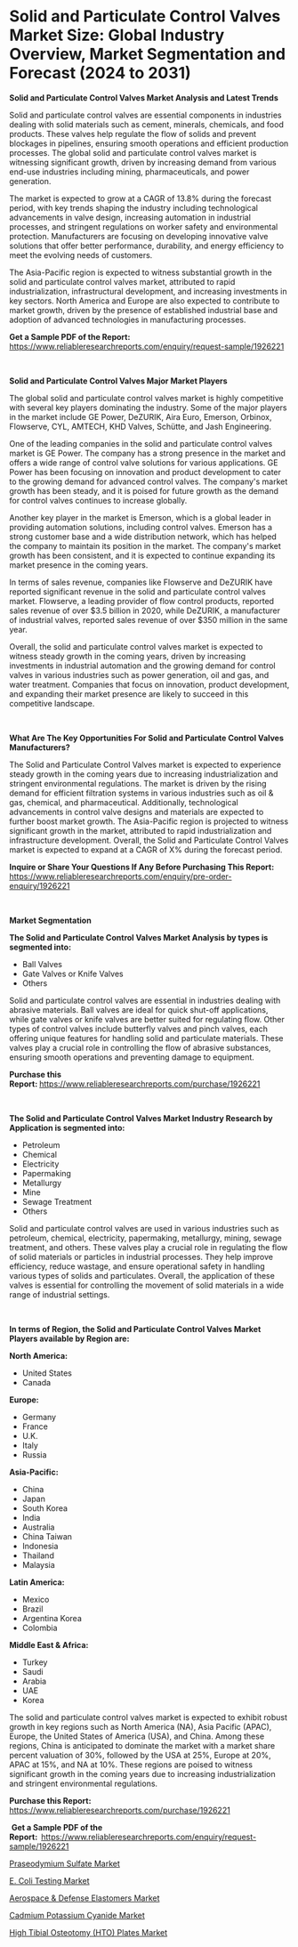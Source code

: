 <p><h1>Solid and Particulate Control Valves Market Size: Global Industry Overview, Market Segmentation and Forecast (2024 to 2031)</h1></p><p><strong>Solid and Particulate Control Valves Market Analysis and Latest Trends</strong></p>
<p><p>Solid and particulate control valves are essential components in industries dealing with solid materials such as cement, minerals, chemicals, and food products. These valves help regulate the flow of solids and prevent blockages in pipelines, ensuring smooth operations and efficient production processes. The global solid and particulate control valves market is witnessing significant growth, driven by increasing demand from various end-use industries including mining, pharmaceuticals, and power generation.</p><p>The market is expected to grow at a CAGR of 13.8% during the forecast period, with key trends shaping the industry including technological advancements in valve design, increasing automation in industrial processes, and stringent regulations on worker safety and environmental protection. Manufacturers are focusing on developing innovative valve solutions that offer better performance, durability, and energy efficiency to meet the evolving needs of customers.</p><p>The Asia-Pacific region is expected to witness substantial growth in the solid and particulate control valves market, attributed to rapid industrialization, infrastructural development, and increasing investments in key sectors. North America and Europe are also expected to contribute to market growth, driven by the presence of established industrial base and adoption of advanced technologies in manufacturing processes.</p></p>
<p><strong>Get a Sample PDF of the Report:&nbsp;</strong> <a href="https://www.reliableresearchreports.com/enquiry/request-sample/1926221">https://www.reliableresearchreports.com/enquiry/request-sample/1926221</a></p>
<p>&nbsp;</p>
<p><strong>Solid and Particulate Control Valves Major Market Players</strong></p>
<p><p>The global solid and particulate control valves market is highly competitive with several key players dominating the industry. Some of the major players in the market include GE Power, DeZURIK, Aira Euro, Emerson, Orbinox, Flowserve, CYL, AMTECH, KHD Valves, Schütte, and Jash Engineering.</p><p>One of the leading companies in the solid and particulate control valves market is GE Power. The company has a strong presence in the market and offers a wide range of control valve solutions for various applications. GE Power has been focusing on innovation and product development to cater to the growing demand for advanced control valves. The company's market growth has been steady, and it is poised for future growth as the demand for control valves continues to increase globally.</p><p>Another key player in the market is Emerson, which is a global leader in providing automation solutions, including control valves. Emerson has a strong customer base and a wide distribution network, which has helped the company to maintain its position in the market. The company's market growth has been consistent, and it is expected to continue expanding its market presence in the coming years.</p><p>In terms of sales revenue, companies like Flowserve and DeZURIK have reported significant revenue in the solid and particulate control valves market. Flowserve, a leading provider of flow control products, reported sales revenue of over $3.5 billion in 2020, while DeZURIK, a manufacturer of industrial valves, reported sales revenue of over $350 million in the same year.</p><p>Overall, the solid and particulate control valves market is expected to witness steady growth in the coming years, driven by increasing investments in industrial automation and the growing demand for control valves in various industries such as power generation, oil and gas, and water treatment. Companies that focus on innovation, product development, and expanding their market presence are likely to succeed in this competitive landscape.</p></p>
<p>&nbsp;</p>
<p><strong>What Are The Key Opportunities For Solid and Particulate Control Valves Manufacturers?</strong></p>
<p><p>The Solid and Particulate Control Valves market is expected to experience steady growth in the coming years due to increasing industrialization and stringent environmental regulations. The market is driven by the rising demand for efficient filtration systems in various industries such as oil & gas, chemical, and pharmaceutical. Additionally, technological advancements in control valve designs and materials are expected to further boost market growth. The Asia-Pacific region is projected to witness significant growth in the market, attributed to rapid industrialization and infrastructure development. Overall, the Solid and Particulate Control Valves market is expected to expand at a CAGR of X% during the forecast period.</p></p>
<p><strong>Inquire or Share Your Questions If Any Before Purchasing This Report:</strong> <a href="https://www.reliableresearchreports.com/enquiry/pre-order-enquiry/1926221">https://www.reliableresearchreports.com/enquiry/pre-order-enquiry/1926221</a></p>
<p>&nbsp;</p>
<p><strong>Market Segmentation</strong></p>
<p><strong>The Solid and Particulate Control Valves Market Analysis by types is segmented into:</strong></p>
<p><ul><li>Ball Valves</li><li>Gate Valves or Knife Valves</li><li>Others</li></ul></p>
<p><p>Solid and particulate control valves are essential in industries dealing with abrasive materials. Ball valves are ideal for quick shut-off applications, while gate valves or knife valves are better suited for regulating flow. Other types of control valves include butterfly valves and pinch valves, each offering unique features for handling solid and particulate materials. These valves play a crucial role in controlling the flow of abrasive substances, ensuring smooth operations and preventing damage to equipment.</p></p>
<p><strong>Purchase this Report:&nbsp;</strong><a href="https://www.reliableresearchreports.com/purchase/1926221">https://www.reliableresearchreports.com/purchase/1926221</a></p>
<p>&nbsp;</p>
<p><strong>The Solid and Particulate Control Valves Market Industry Research by Application is segmented into:</strong></p>
<p><ul><li>Petroleum</li><li>Chemical</li><li>Electricity</li><li>Papermaking</li><li>Metallurgy</li><li>Mine</li><li>Sewage Treatment</li><li>Others</li></ul></p>
<p><p>Solid and particulate control valves are used in various industries such as petroleum, chemical, electricity, papermaking, metallurgy, mining, sewage treatment, and others. These valves play a crucial role in regulating the flow of solid materials or particles in industrial processes. They help improve efficiency, reduce wastage, and ensure operational safety in handling various types of solids and particulates. Overall, the application of these valves is essential for controlling the movement of solid materials in a wide range of industrial settings.</p></p>
<p>&nbsp;</p>
<p><strong>In terms of Region, the Solid and Particulate Control Valves Market Players available by Region are:</strong></p>
<p>
    <p> <strong> North America: </strong>
        <ul>
            <li>United States</li>
            <li>Canada</li>
        </ul>
        </p> 
    <p> <strong> Europe: </strong>
        <ul>
            <li>Germany</li>
            <li>France</li>
            <li>U.K.</li>
            <li>Italy</li>
            <li>Russia</li>
        </ul>
        </p> 
    <p> <strong> Asia-Pacific: </strong>
        <ul>
            <li>China</li>
            <li>Japan</li>
            <li>South Korea</li>
            <li>India</li>
            <li>Australia</li>
            <li>China Taiwan</li>
            <li>Indonesia</li>
            <li>Thailand</li>
            <li>Malaysia</li>
        </ul>
        </p> 
    <p> <strong> Latin America: </strong>
        <ul>
            <li>Mexico</li>
            <li>Brazil</li>
            <li>Argentina Korea</li>
            <li>Colombia</li>
        </ul>
        </p> 
    <p> <strong> Middle East & Africa: </strong>
        <ul>
            <li>Turkey</li>
            <li>Saudi</li>
            <li>Arabia</li>
            <li>UAE</li>
            <li>Korea</li>
        </ul>
    </p>
    </p>
<p><p>The solid and particulate control valves market is expected to exhibit robust growth in key regions such as North America (NA), Asia Pacific (APAC), Europe, the United States of America (USA), and China. Among these regions, China is anticipated to dominate the market with a market share percent valuation of 30%, followed by the USA at 25%, Europe at 20%, APAC at 15%, and NA at 10%. These regions are poised to witness significant growth in the coming years due to increasing industrialization and stringent environmental regulations.</p></p>
<p><strong>Purchase this Report: </strong><a href="https://www.reliableresearchreports.com/purchase/1926221">https://www.reliableresearchreports.com/purchase/1926221</a></p>
<p>&nbsp;<strong>Get a Sample PDF of the Report:&nbsp;&nbsp;</strong><a href="https://www.reliableresearchreports.com/enquiry/request-sample/1926221">https://www.reliableresearchreports.com/enquiry/request-sample/1926221</a></p>
<p><strong></strong></p>
<p><p><a href="https://view.publitas.com/reportprime-1/praseodymium-sulfate-market-share-market-new-trends-analysis-report-by-type-by-application-by-end-use-by-region-and-segment-forecasts-2024-2031/">Praseodymium Sulfate Market</a></p><p><a href="https://cat-emmental-94b.notion.site/E-Coli-Testing-Market-Insights-Market-Players-and-Forecast-Till-2031-6da097355e324d6d8a05d58b7ed5c575">E. Coli Testing Market</a></p><p><a href="https://cat-emmental-94b.notion.site/Aerospace-Defense-Elastomers-Market-with-the-goal-of-estimating-the-market-size-and-future-growth--5bd71e070fa347fa9ba69f15a0140f12">Aerospace & Defense Elastomers Market</a></p><p><a href="https://view.publitas.com/reportprime-1/cadmium-potassium-cyanide-market-research-report-the-key-to-successful-business-strategy-forecasted-for-period-from-2024-2031/">Cadmium Potassium Cyanide Market</a></p><p><a href="https://silk-columnist-571.notion.site/High-Tibial-Osteotomy-HTO-Plates-Market-Size-Growth-and-Forecast-from-2024-2031-25f39827df57441d956c7067e8bfd3de">High Tibial Osteotomy (HTO) Plates Market</a></p></p>